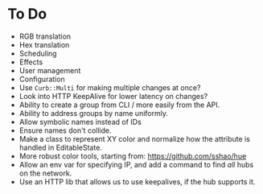 # To Do

* RGB translation
* Hex translation
* Scheduling
* Effects
* User management
* Configuration
* Use `Curb::Multi` for making multiple changes at once?
* Look into HTTP KeepAlive for lower latency on changes?
* Ability to create a group from CLI / more easily from the API.
* Ability to address groups by name uniformly.
* Allow symbolic names instead of IDs
* Ensure names don't collide.
* Make a class to represent XY color and normalize how the attribute is handled in EditableState.
* More robust color tools, starting from: https://github.com/sshao/hue
* Allow an env var for specifying IP, and add a command to find *all* hubs on the network.
* Use an HTTP lib that allows us to use keepalives, if the hub supports it.
